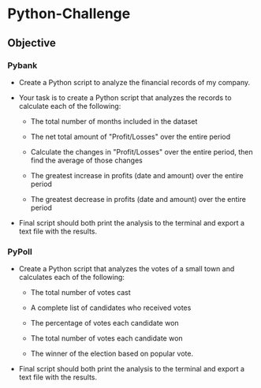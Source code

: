 # Python-Challenge

## Objective

### Pybank
* Create a Python script to analyze the financial records of my company.

* Your task is to create a Python script that analyzes the records to calculate each of the following:

  * The total number of months included in the dataset

  * The net total amount of "Profit/Losses" over the entire period

  * Calculate the changes in "Profit/Losses" over the entire period, then find the average of those changes

  * The greatest increase in profits (date and amount) over the entire period

  * The greatest decrease in profits (date and amount) over the entire period

* Final script should both print the analysis to the terminal and export a text file with the results.

### PyPoll
* Create a Python script that analyzes the votes of a small town and calculates each of the following:

  * The total number of votes cast

  * A complete list of candidates who received votes

  * The percentage of votes each candidate won

  * The total number of votes each candidate won

  * The winner of the election based on popular vote.

* Final script should both print the analysis to the terminal and export a text file with the results.
